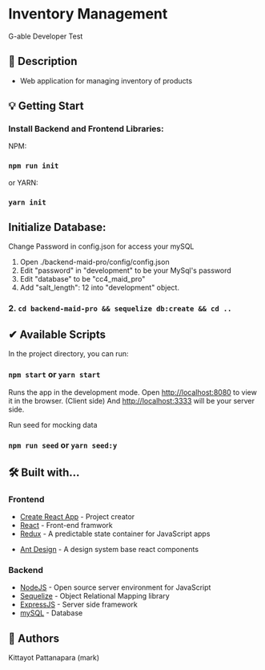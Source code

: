 # Inventory Management
G-able Developer Test

## 📖 Description

- Web application for managing inventory of products

## 💡 Getting Start

### Install Backend and Frontend Libraries:
NPM:
### ``` npm run init ```
or YARN:
### ``` yarn init ```


## Initialize Database:

Change Password in config.json for access your mySQL
1. Open ./backend-maid-pro/config/config.json
2. Edit "password" in "development" to be your MySql's password
3. Edit "database" to be "cc4_maid_pro"
4. Add "salt_length": 12 into "development" object.

### 2. `cd backend-maid-pro && sequelize db:create && cd ..`

## ✔ Available Scripts

In the project directory, you can run:

### `npm start` or `yarn start`

Runs the app in the development mode.
Open [http://localhost:8080](http://localhost:8080) to view it in the browser. (Client side)
And [http://localhost:3333](http://localhost:3333) will be your server side.

Run seed for mocking data
### `npm run seed` or `yarn seed:y`

## 🛠 Built with...
### Frontend
- [Create React App](https://facebook.github.io/create-react-app/docs/getting-started) - Project creator
- [React](https://reactjs.org/) - Front-end framwork
- [Redux](https://redux.js.org/) - A predictable state container for JavaScript apps
<!--[styled-components](https://www.styled-components.com/) - A CSS framwork allows developer write actual CSS code to style React components -->
- [Ant Design](https://ant.design/) - A design system base react components

### Backend
- [NodeJS](https://nodejs.org/dist/latest-v12.x/docs/api) - Open source server environment for JavaScript
- [Sequelize](https://sequelize.org/v5/index.html) - Object Relational Mapping library
- [ExpressJS](https://reactjs.org/) - Server side framework
- [mySQL](https://www.mysql.com) - Database


## 🤘 Authors

Kittayot Pattanapara (mark)
